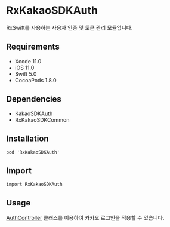 # RxKakaoSDKAuth

RxSwift를 사용하는 사용자 인증 및 토큰 관리 모듈입니다.

## Requirements
- Xcode 11.0
- iOS 11.0
- Swift 5.0
- CocoaPods 1.8.0

## Dependencies
- KakaoSDKAuth
- RxKakaoSDKCommon

## Installation
```
pod 'RxKakaoSDKAuth'
```

## Import
```
import RxKakaoSDKAuth
```

## Usage
[AuthController](Extensions/Reactive.html) 클래스를 이용하여 카카오 로그인을 적용할 수 있습니다.
